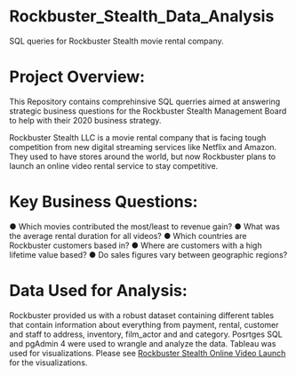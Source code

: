 # Rockbuster_Stealth_Data_Analysis
SQL queries for Rockbuster Stealth movie rental company.
# Project Overview:

This Repository contains comprehinsive SQL querries aimed at answering strategic business questions for the Rockbuster Stealth
Management Board to help with their 2020 business strategy.  

Rockbuster Stealth LLC is a movie rental company that is facing tough competition from new digital streaming services like Netflix 
and Amazon. They used to have stores around the world, but now Rockbuster plans to launch an online video rental service to stay competitive.

# Key Business Questions:

● Which movies contributed the most/least to revenue gain?
● What was the average rental duration for all videos?
● Which countries are Rockbuster customers based in?
● Where are customers with a high lifetime value based?
● Do sales figures vary between geographic regions?

# Data Used for Analysis:

Rockbuster provided us with a robust dataset containing different tables that contain information about everything from payment, rental, 
customer and staff to address, inventory, film_actor and and category.  Posrtges SQL and pgAdmin 4 were used to wrangle and analyze the data.
Tableau was used for visualizations.  Please see [Rockbuster Stealth Online Video Launch](https://public.tableau.com/app/profile/andrew.riedlin/viz/RockbusterOnlineVideoLaunchAnalysisStory/RockbusterStealth) for the visualizations.
